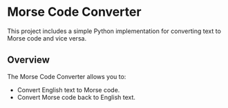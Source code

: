 # Morse Code Converter

This project includes a simple Python implementation for converting text to Morse code and vice versa. 

## Overview

The Morse Code Converter allows you to:
- Convert English text to Morse code.
- Convert Morse code back to English text.